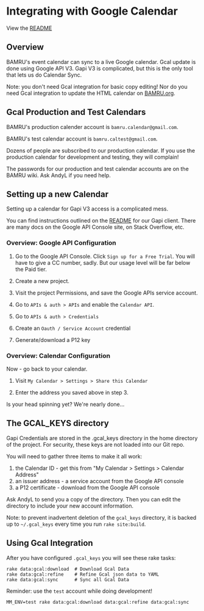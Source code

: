 # Integrating with Google Calendar

View the [README](../README.md)

## Overview

BAMRU's event calendar can sync to a live Google calendar.  Gcal update is done
using Google API V3.  Gapi V3 is complicated, but this is the only tool that
lets us do Calendar Sync.

Note: you don't need Gcal integration for basic copy editing!  Nor do you need
Gcal integration to update the HTML calendar on
[BAMRU.org](http://bamru.org/calendar).

## Gcal Production and Test Calendars

BAMRU's production calender account is `bamru.calendar@gmail.com`.

BAMRU's test calendar account is `bamru.caltest@gmail.com`.

Dozens of people are subscribed to our production calendar.  If you use the
production calendar for development and testing, they will complain!

The passwords for our production and test calendar accounts are on the BAMRU
wiki.  Ask AndyL if you need help.

## Setting up a new Calendar

Setting up a calendar for Gapi V3 access is a complicated mess.

You can find instructions outlined on the
[README](https://github.com/google/google-api-ruby-client) for our Gapi client.
There are many docs on the Google API Console site, on Stack Overflow, etc.

### Overview: Google API Configuration

1) Go to the Google API Console.  Click `Sign up for a Free Trial`.
You will have to give a CC number, sadly.  But our usage level will be far
below the Paid tier.

2) Create a new project.

3) Visit the project Permissions, and save the Google APIs service account.

4) Go to `APIs & auth > APIs` and enable the `Calendar API`.

5) Go to `APIs & auth > Credentials`

6) Create an `Oauth / Service Account` credential

7) Generate/download a P12 key

### Overview: Calendar Configuration

Now - go back to your calendar.

1) Visit `My Calendar > Settings > Share this Calendar`

2) Enter the address you saved above in step 3.

Is your head spinning yet?  We're nearly done...

## The GCAL_KEYS directory

Gapi Credentials are stored in the .gcal_keys directory in the home directory
of the project.  For security, these keys are not loaded into our Git repo.

You will need to gather three items to make it all work:
1. the Calendar ID - get this from "My Calendar > Settings > Calendar Address"
2. an issuer address - a service account from the Google API console
3. a P12 certificate - download from the Google API console

Ask AndyL to send you a copy of the directory.  Then you can edit the
directory to include your new account information.

Note: to prevent inadvertent deletion of the `gcal_keys` directory, it is backed
up to `~/.gcal_keys` every time you run `rake site:build`.

## Using Gcal Integration

After you have configured `.gcal_keys` you will see these rake tasks:

    rake data:gcal:download  # Download Gcal Data
    rake data:gcal:refine    # Refine Gcal json data to YAML
    rake data:gcal:sync      # Sync all Gcal Data

Reminder: use the `test` account while doing development!

    MM_ENV=test rake data:gcal:download data:gcal:refine data:gcal:sync
